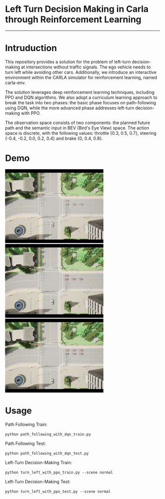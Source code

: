 # Left Turn Decision Making in Carla through Reinforcement Learning
-------------------------------------------------------------------

# Intruduction

This repository provides a solution for the problem of left-turn decision-making at intersections without traffic signals. The ego vehicle needs to turn left while avoiding other cars. Additionally, we introduce an interactive environment within the CARLA simulator for reinforcement learning, named carla-env.

The solution leverages deep reinforcement learning techniques, including PPO and DQN algorithms. We also adopt a curriculum learning approach to break the task into two phases: the basic phase focuses on path-following using DQN, while the more advanced phase addresses left-turn decision-making with PPO.

The observation space consists of two components: the planned future path and the semantic input in BEV (Bird's Eye View) space. The action space is discrete, with the following values: throttle {0.3, 0.5, 0.7}, steering {-0.4, -0.2, 0.0, 0.2, 0.4} and brake {0, 0.4, 0.8}.

# Demo

![Demo1](demo/demo_1.gif)  ![Demo2](demo/demo_2.gif)  ![Demo3](demo/demo_3.gif)


# Usage
Path Following Train:

`python path_following_with_dqn_train.py`

Path Following Test:

`python path_following_with_dqn_test.py `

Left-Turn Decision-Making Train:

`python turn_left_with_ppo_train.py --scene normal`

Left-Turn Decision-Making Test:

`python turn_left_with_ppo_test.py --scene normal`




